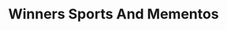 ---
title: "Winners Sports And Mementos"
url: /bengaluru/winners-sports-and-mementos/
shop: Sport
---